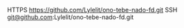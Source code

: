 HTTPS https://github.com/Lylelit/ono-tebe-nado-fd.git 
SSH git@github.com:Lylelit/ono-tebe-nado-fd.git